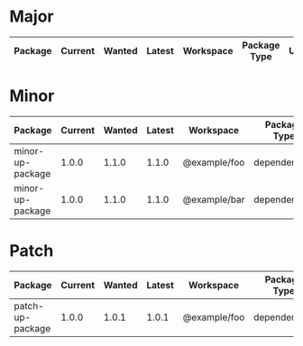 # Major
| Package | Current | Wanted | Latest | Workspace | Package Type | URL | CHANGELOG |
|---|---|---|---|---|---|---|---|

# Minor
| Package | Current | Wanted | Latest | Workspace | Package Type | URL | CHANGELOG |
|---|---|---|---|---|---|---|---|
| minor-up-package | 1.0.0 | 1.1.0 | 1.1.0 | @example/foo | dependencies | https://example.com/minor |  |
| minor-up-package | 1.0.0 | 1.1.0 | 1.1.0 | @example/bar | dependencies | https://example.com/minor |  |

# Patch
| Package | Current | Wanted | Latest | Workspace | Package Type | URL | CHANGELOG |
|---|---|---|---|---|---|---|---|
| patch-up-package | 1.0.0 | 1.0.1 | 1.0.1 | @example/foo | dependencies | https://example.com/patch |  |
